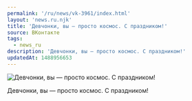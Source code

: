 ```yaml
---
permalink: '/ru/news/vk-3961/index.html'
layout: 'news.ru.njk'
title: 'Девчонки, вы — просто космос. С праздником!'
source: ВКонтакте
tags:
  - news_ru
description: 'Девчонки, вы — просто космос. С праздником!'
updatedAt: 1488956653
---
```

![Девчонки, вы — просто космос. С праздником!](https://sun9-49.userapi.com/impf/c639518/v639518501/f6d0/-6DTvuy7KPk.jpg?size=675x1080&quality=96&sign=7c3740e3c3bf06cfc052cac0412bea62&c_uniq_tag=LrUG8yzDKCkt_5mTmrmyOGcQPxAE1ze132bPlwt8cC4&type=album)

Девчонки, вы — просто космос. С праздником!

